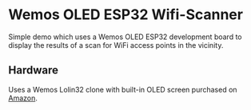 # Wemos OLED ESP32 Wifi-Scanner

Simple demo which uses a Wemos OLED ESP32 development board to display the results of a scan for WiFi access points in the vicinity.

## Hardware

Uses a Wemos Lolin32 clone with built-in OLED screen purchased on [Amazon](https://www.amazon.com/gp/product/B071FQVTWN/).

